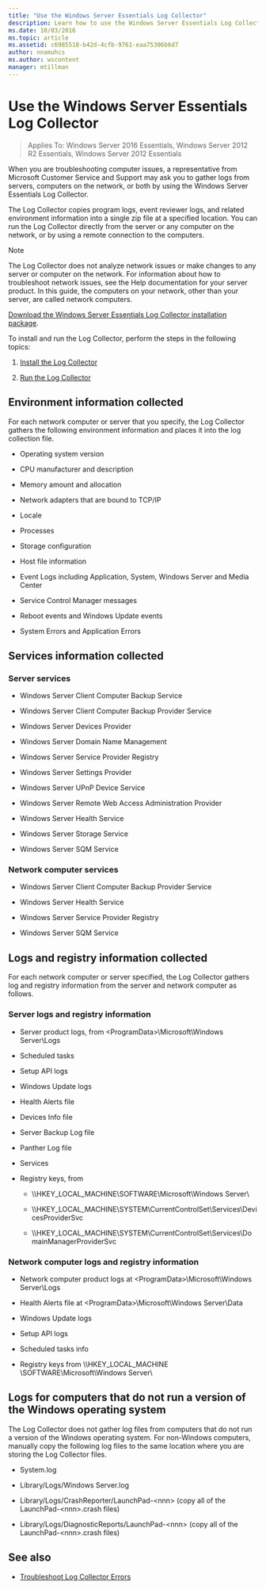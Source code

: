 ```yaml
---
title: "Use the Windows Server Essentials Log Collector"
description: Learn how to use the Windows Server Essentials Log Collector to gather logs from servers, computers on the network, or both.
ms.date: 10/03/2016
ms.topic: article
ms.assetid: c6985518-b42d-4cfb-9761-eaa75306b6d7
author: nnamuhcs
ms.author: wscontent
manager: mtillman
---
```


# Use the Windows Server Essentials Log Collector

>Applies To: Windows Server 2016 Essentials, Windows Server 2012 R2 Essentials, Windows Server 2012 Essentials

When you are troubleshooting computer issues, a representative from Microsoft Customer Service and Support may ask you to gather logs from servers, computers on the network, or both by using the  Windows Server Essentials Log Collector.

 The Log Collector copies program logs, event reviewer logs, and related environment information into a single zip file at a specified location. You can run the Log Collector directly from the server or any computer on the network, or by using a remote connection to the computers.

> [!NOTE]
>The Log Collector does not analyze network issues or make changes to any server or computer on the network. For information about how to troubleshoot network issues, see the Help documentation for your server product.
>In this guide, the computers on your network, other than your server, are called network computers.
>
>[Download the Windows Server Essentials Log Collector installation package](https://www.microsoft.com/download/details.aspx?id=34821).

 To install and run the Log Collector, perform the steps in the following topics:

1. [Install the Log Collector](../support/Install-the-Windows-Server-Essentials-Log-Collector.md)

2. [Run the Log Collector](../support/Run-the-Windows-Server-Essentials-Log-Collector.md)


## Environment information collected
 For each network computer or server that you specify, the Log Collector gathers the following environment information and places it into the log collection file.

-   Operating system version

-   CPU manufacturer and description

-   Memory amount and allocation

-   Network adapters that are bound to TCP/IP

-   Locale

-   Processes

-   Storage configuration

-   Host file information

-   Event Logs including Application, System, Windows Server and Media Center

-   Service Control Manager messages

-   Reboot events and Windows Update events

-   System Errors and Application Errors

## Services information collected

### Server services

-   Windows Server Client Computer Backup Service

-   Windows Server Client Computer Backup Provider Service

-   Windows Server Devices Provider

-   Windows Server Domain Name Management

-   Windows Server Service Provider Registry

-   Windows Server Settings Provider

-   Windows Server UPnP Device Service

-   Windows Server Remote Web Access Administration Provider

-   Windows Server Health Service

-   Windows Server Storage Service

-   Windows Server SQM Service

### Network computer services

-   Windows Server Client Computer Backup Provider Service

-   Windows Server Health Service

-   Windows Server Service Provider Registry

-   Windows Server SQM Service

## Logs and registry information collected
 For each network computer or server specified, the Log Collector gathers log and registry information from the server and network computer as follows.

### Server logs and registry information

-   Server product logs, from <ProgramData\>\Microsoft\Windows Server\Logs

-   Scheduled tasks

-   Setup API logs

-   Windows Update logs

-   Health Alerts file

-   Devices Info file

-   Server Backup Log file

-   Panther Log file

-   Services

-   Registry keys, from

    -   \\\HKEY_LOCAL_MACHINE\SOFTWARE\Microsoft\Windows Server\

    -   \\\HKEY_LOCAL_MACHINE\SYSTEM\CurrentControlSet\Services\DevicesProviderSvc

    -   \\\HKEY_LOCAL_MACHINE\SYSTEM\CurrentControlSet\Services\DomainManagerProviderSvc

### Network computer logs and registry information

-   Network computer product logs at <ProgramData\>\Microsoft\Windows Server\Logs

-   Health Alerts file at <ProgramData\>\Microsoft\Windows Server\Data

-   Windows Update logs

-   Setup API logs

-   Scheduled tasks info

-   Registry keys from \\\HKEY_LOCAL_MACHINE \SOFTWARE\Microsoft\Windows Server\

## Logs for computers that do not run a version of the Windows operating system
 The Log Collector does not gather log files from computers that do not run a version of the Windows operating system. For non-Windows computers, manually copy the following log files to the same location where you are storing the Log Collector files.

-   System.log

-   Library/Logs/Windows Server.log

-   Library/Logs/CrashReporter/LaunchPad-<nnn\> (copy all of the LaunchPad-<nnn\>.crash files)

-   Library/Logs/DiagnosticReports/LaunchPad-<nnn\> (copy all of the LaunchPad-<nnn\>.crash files)

## See also

-   [Troubleshoot Log Collector Errors](../support/Troubleshoot-Windows-Server-Essentials-Log-Collector-Errors.md)

